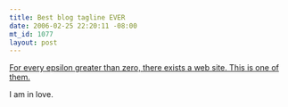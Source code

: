 ```yaml
--- 
title: Best blog tagline EVER
date: 2006-02-25 22:20:11 -08:00
mt_id: 1077
layout: post
---
```

[For every epsilon greater than zero, there exists a web site. This is one of them.][1]

I am in love.

   [1]: http://epsilondelta.wordpress.com/


